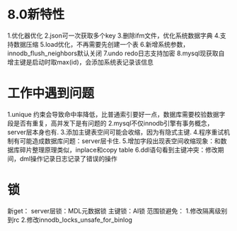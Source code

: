 # 8.0新特性
1.优化器优化
2.json可一次获取多个key
3.删除ifm文件，优化系统数据字典
4.支持数据压缩
5.load优化，不再需要先创建一个表
6.新增系统参数，innodb_flush_neighbors默认关闭
7.undo redo日志支持加密
8.mysql现获取自增主键是启动时取max(id)，会添加系统表记录该信息

# 工作中遇到问题
1.unique 约束会导致命中率降低，比普通索引要好一点，数据库需要校验数据字段是否有重复，高并发下是有问题的
2.mysql不仅innodb引擎有事务概念，server层本身也有.
3.添加主键表空间可能会收缩，因为有隐式主键.
4.程序重试机制有可能造成数据库问题：server层卡住.
5.增加字段出现表空间收缩现象：和数据库碎片整理原理类似，inplace和copy table
6.ddl语句看到主键冲突：修改期间，dml操作记录日志记录了错误的操作

# 锁
新get：
server层锁：MDL元数据锁
主键锁：AI锁
范围锁避免：
1.修改隔离级别到rc
2.修改innodb_locks_unsafe_for_binlog